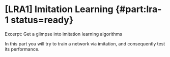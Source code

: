 # [LRA1] Imitation Learning {#part:lra-1 status=ready}

Excerpt: Get a glimpse into imitation learning algorithms

In this part you will try to train a network via imitation, and consequently test its performance.

<minitoc/>
